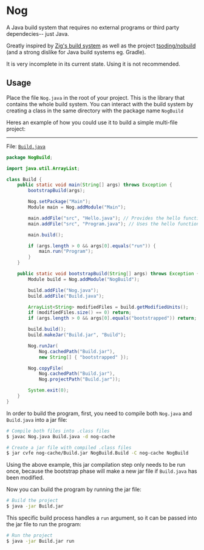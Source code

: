 # Nog

A Java build system that requires no external programs or third party dependecies-- just Java.

Greatly inspired by [Zig's build system](https://ziglang.org/learn/build-system/) as well as the project [tsoding/nobuild](https://github.com/tsoding/nobuild) (and a strong dislike for Java build systems eg. Gradle).


It is very incomplete in its current state. Using it is not recommended.

## Usage

Place the file `Nog.java` in the root of your project. This is the library that contains the whole build system. You can interact with the build system by creating a class in the same directory with the package name `NogBuild`

Heres an example of how you could use it to build a simple multi-file project:


---

File: [`Build.java`](./Build.java)

```java
package NogBuild;

import java.util.ArrayList;

class Build {
    public static void main(String[] args) throws Exception {
        bootstrapBuild(args);

        Nog.setPackage("Main");
        Module main = Nog.addModule("Main");

        main.addFile("src", "Hello.java"); // Provides the hello function
        main.addFile("src", "Program.java"); // Uses the hello function

        main.build();

        if (args.length > 0 && args[0].equals("run")) {
            main.run("Program");
        }
    }

    public static void bootstrapBuild(String[] args) throws Exception {
        Module build = Nog.addModule("NogBuild");

        build.addFile("Nog.java");
        build.addFile("Build.java");

        ArrayList<String> modifiedFiles = build.getModifiedUnits();
        if (modifiedFiles.size() == 0) return;
        if (args.length > 0 && args[0].equals("bootstrapped")) return;

        build.build();
        build.makeJar("Build.jar", "Build");

        Nog.runJar(
            Nog.cachedPath("Build.jar"),
            new String[] { "bootstrapped" });

        Nog.copyFile(
            Nog.cachedPath("Build.jar"),
            Nog.projectPath("Build.jar"));

        System.exit(0);
    }
}
```

In order to build the program, first, you need to compile both `Nog.java` and `Build.java` into a jar file:

```bash
# Compile both files into .class files
$ javac Nog.java Build.java -d nog-cache

# Create a jar file with compiled .class files
$ jar cvfe nog-cache/Build.jar NogBuild.Build -C nog-cache NogBuild
```
Using the above example, this jar compilation step only needs to be run once, because the bootstrap phase will make a new jar file if `Build.java` has been modified.

Now you can build the program by running the jar file:

```bash
# Build the project
$ java -jar Build.jar
```

This specific build process handles a `run` argument, so it can be passed into the jar file to run the program:

```bash
# Run the project
$ java -jar Build.jar run
```

